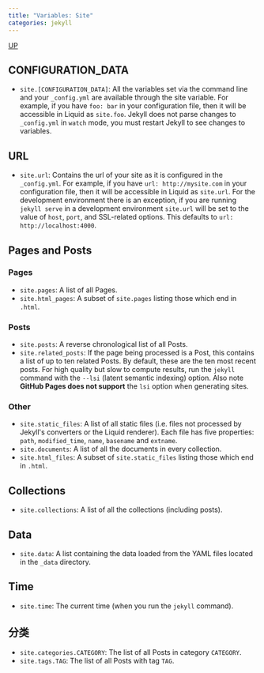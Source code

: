 ```yaml
---
title: "Variables: Site"
categories: jekyll
---
```


[UP](/jekyll/jekyll-index.html)

## CONFIGURATION_DATA

- `site.[CONFIGURATION_DATA]`: All the variables set via the command line and your `_config.yml` are available through the site variable.
  For example, if you have `foo: bar` in your configuration file, then it will be accessible in Liquid as `site.foo`.
  Jekyll does not parse changes to `_config.yml` in `watch` mode, you must restart Jekyll to see changes to variables.

## URL

- `site.url`: Contains the url of your site as it is configured in the `_config.yml`.
  For example, if you have `url: http://mysite.com` in your configuration file, then it will be accessible in Liquid as `site.url`.
  For the development environment there is an exception,
  if you are running `jekyll serve` in a development environment `site.url` will be set to the value of `host`, `port`, and SSL-related options.
  This defaults to `url: http://localhost:4000`.

## Pages and Posts

### Pages

- `site.pages`: A list of all Pages.
- `site.html_pages`: A subset of `site.pages` listing those which end in `.html`.

### Posts

- `site.posts`: A reverse chronological list of all Posts.
- `site.related_posts`: If the page being processed is a Post, this contains a list of up to ten related Posts.
  By default, these are the ten most recent posts.
  For high quality but slow to compute results, run the `jekyll` command with the `--lsi` (latent semantic indexing) option.
  Also note **GitHub Pages does not support** the `lsi` option when generating sites.

### Other

- `site.static_files`: A list of all static files (i.e. files not processed by Jekyll's converters or the Liquid renderer).
  Each file has five properties: `path`, `modified_time`, `name`, `basename` and `extname`.
- `site.documents`: A list of all the documents in every collection.
- `site.html_files`: A subset of `site.static_files` listing those which end in `.html`.

## Collections

- `site.collections`: A list of all the collections (including posts).

## Data

- `site.data`: A list containing the data loaded from the YAML files located in the `_data` directory.

## Time

- `site.time`: The current time (when you run the `jekyll` command).

## 分类

- `site.categories.CATEGORY`: The list of all Posts in category `CATEGORY`.
- `site.tags.TAG`: The list of all Posts with tag `TAG`.
